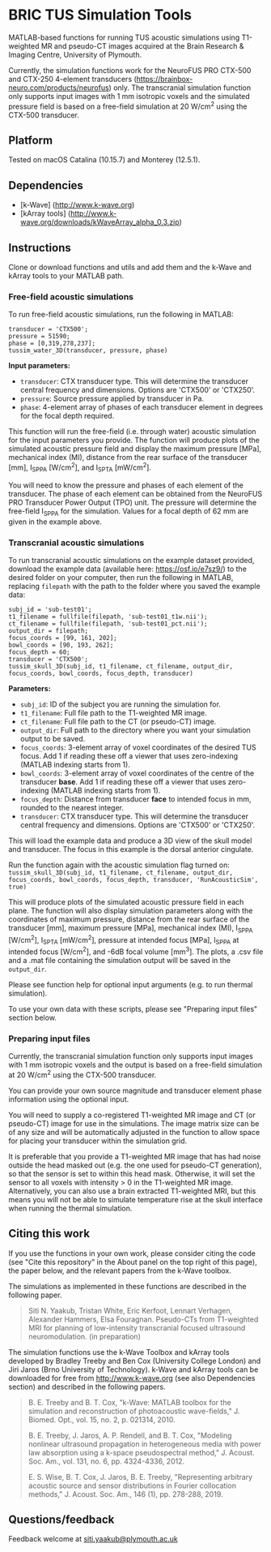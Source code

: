 # BRIC TUS Simulation Tools

MATLAB-based functions for running TUS acoustic simulations using T1-weighted MR and pseudo-CT images acquired at the Brain Research & Imaging Centre, University of Plymouth.

Currently, the simulation functions work for the NeuroFUS PRO CTX-500 and CTX-250 4-element transducers (https://brainbox-neuro.com/products/neurofus) only. The transcranial simulation function only supports input images with 1 mm isotropic voxels and the simulated pressure field is based on a free-field simulation at 20 W/cm<sup>2</sup> using the CTX-500 transducer. 


## Platform

Tested on macOS Catalina (10.15.7) and Monterey (12.5.1).


## Dependencies

* [k-Wave] (http://www.k-wave.org)
* [kArray tools] (http://www.k-wave.org/downloads/kWaveArray_alpha_0.3.zip)


## Instructions

Clone or download functions and utils and add them and the k-Wave and kArray tools to your MATLAB path.

### Free-field acoustic simulations
To run free-field acoustic simulations, run the following in MATLAB:
```
transducer = 'CTX500';
pressure = 51590;
phase = [0,319,278,237];
tussim_water_3D(transducer, pressure, phase)
```
**Input parameters:**
* `transducer`: CTX transducer type. This will determine the transducer central frequency and dimensions. Options are 'CTX500' or 'CTX250'.
* `pressure`: Source pressure applied by transducer in Pa.
* `phase`: 4-element array of phases of each transducer element in degrees for the focal depth required.

This function will run the free-field (i.e. through water) acoustic simulation for the input parameters you provide. The function will produce plots of the simulated acoustic pressure field and display the maximum pressure [MPa], mechanical index (MI), distance from the rear surface of the transducer [mm], I<sub>SPPA</sub> [W/cm<sup>2</sup>], and I<sub>SPTA</sub> [mW/cm<sup>2</sup>]. 

You will need to know the pressure and phases of each element of the transducer. The phase of each element can be obtained from the NeuroFUS PRO Transducer Power Output (TPO) unit. The pressure will determine the free-field I<sub>SPPA</sub> for the simulation. Values for a focal depth of 62 mm are given in the example above.

### Transcranial acoustic simulations
To run transcranial acoustic simulations on the example dataset provided, download the example data (available here: https://osf.io/e7sz9/) to the desired folder on your computer, then run the following in MATLAB, replacing `filepath` with the path to the folder where you saved the example data:
```
subj_id = 'sub-test01';
t1_filename = fullfile(filepath, 'sub-test01_t1w.nii');
ct_filename = fullfile(filepath, 'sub-test01_pct.nii');
output_dir = filepath;
focus_coords = [99, 161, 202];
bowl_coords = [90, 193, 262];
focus_depth = 60;
transducer = 'CTX500';
tussim_skull_3D(subj_id, t1_filename, ct_filename, output_dir, focus_coords, bowl_coords, focus_depth, transducer)
```
**Parameters:**
* `subj_id`: ID of the subject you are running the simulation for.
* `t1_filename`: Full file path to the T1-weighted MR image.
* `ct_filename`: Full file path to the CT (or pseudo-CT) image.
* `output_dir`: Full path to the directory where you want your simulation output to be saved.
* `focus_coords`: 3-element array of voxel coordinates of the desired TUS focus. Add 1 if reading these off a viewer that uses zero-indexing (MATLAB indexing starts from 1).
* `bowl_coords`: 3-element array of voxel coordinates of the centre of the transducer **base**. Add 1 if reading these off a viewer that uses zero-indexing (MATLAB indexing starts from 1).
* `focus_depth`: Distance from transducer **face** to intended focus in mm, rounded to the nearest integer.
* `transducer`: CTX transducer type. This will determine the transducer central frequency and dimensions. Options are 'CTX500' or 'CTX250'.

This will load the example data and produce a 3D view of the skull model and transducer. The focus in this example is the dorsal anterior cingulate. 

Run the function again with the acoustic simulation flag turned on:
`tussim_skull_3D(subj_id, t1_filename, ct_filename, output_dir, focus_coords, bowl_coords, focus_depth, transducer, 'RunAcousticSim', true)`

This will produce plots of the simulated acoustic pressure field in each plane. The function will also display simulation parameters along with the coordinates of maximum pressure, distance from the rear surface of the transducer [mm], maximum pressure [MPa], mechanical index (MI), I<sub>SPPA</sub> [W/cm<sup>2</sup>], I<sub>SPTA</sub> [mW/cm<sup>2</sup>], pressure at intended focus [MPa], I<sub>SPPA</sub> at intended focus [W/cm<sup>2</sup>], and -6dB focal volume [mm<sup>3</sup>].
The plots, a .csv file and a .mat file containing the simulation output will be saved in the `output_dir`.

Please see function help for optional input arguments (e.g. to run thermal simulation).

To use your own data with these scripts, please see "Preparing input files" section below.


### Preparing input files
Currently, the transcranial simulation function only supports input images with 1 mm isotropic voxels and the output is based on a free-field simulation at 20 W/cm<sup>2</sup> using the CTX-500 transducer. 

You can provide your own source magnitude and transducer element phase information using the optional input.

You will need to supply a co-registered T1-weighted MR image and CT (or pseudo-CT) image for use in the simulations. The image matrix size can be of any size and will be automatically adjusted in the function to allow space for placing your transducer within the simulation grid.

It is preferable that you provide a T1-weighted MR image that has had noise outside the head masked out (e.g. the one used for pseudo-CT generation), so that the sensor is set to within this head mask. Otherwise, it will set the sensor to all voxels with intensity > 0 in the T1-weighted MR image. Alternatively, you can also use a brain extracted T1-weighted MRI, but this means you will not be able to simulate temperature rise at the skull interface when running the thermal simulation.

## Citing this work

If you use the functions in your own work, please consider citing the code (see "Cite this repository" in the About panel on the top right of this page), the paper below, and the relevant papers from the k-Wave toolbox.

The simulations as implemented in these functions are described in the following paper.

>    Siti N. Yaakub, Tristan White, Eric Kerfoot, Lennart Verhagen, Alexander Hammers, Elsa Fouragnan. Pseudo-CTs from T1-weighted MRI for planning of low-intensity transcranial focused ultrasound neuromodulation. (in preparation)

The simulation functions use the k-Wave Toolbox and kArray tools developed by Bradley Treeby and Ben Cox (University College London) and Jiri Jaros (Brno University of Technology). k-Wave and kArray tools can be downloaded for free from http://www.k-wave.org (see also Dependencies section) and described in the following papers. 

> B. E. Treeby and B. T. Cox, "k-Wave: MATLAB toolbox for the simulation and reconstruction of photoacoustic wave-fields," J. Biomed. Opt., vol. 15, no. 2, p. 021314, 2010.
>
> B. E. Treeby, J. Jaros, A. P. Rendell, and B. T. Cox, "Modeling nonlinear ultrasound propagation in heterogeneous media with power law absorption using a k-space pseudospectral method," J. Acoust. Soc. Am., vol. 131, no. 6, pp. 4324-4336, 2012.
>
> E. S. Wise, B. T. Cox, J. Jaros, B. E. Treeby, "Representing arbitrary acoustic source and sensor distributions in Fourier collocation methods," J. Acoust. Soc. Am., 146 (1), pp. 278-288, 2019.


## Questions/feedback
Feedback welcome at siti.yaakub@plymouth.ac.uk
